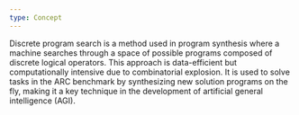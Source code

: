 ```yaml
---
type: Concept
---
```


Discrete program search is a method used in program synthesis where a machine searches through a space of possible programs composed of discrete logical operators. This approach is data-efficient but computationally intensive due to combinatorial explosion. It is used to solve tasks in the ARC benchmark by synthesizing new solution programs on the fly, making it a key technique in the development of artificial general intelligence (AGI).
